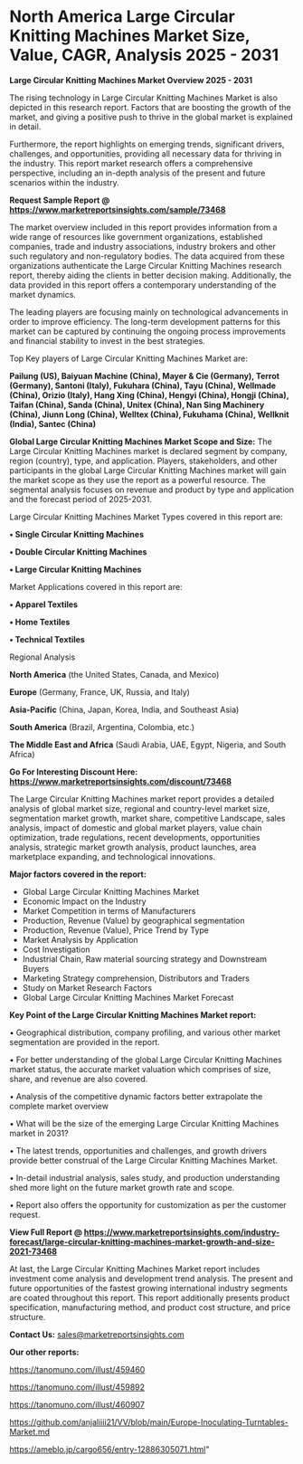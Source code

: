 # North America Large Circular Knitting Machines Market Size, Value, CAGR, Analysis 2025 - 2031

<Strong> Large Circular Knitting Machines Market Overview 2025 - 2031</strong>

The rising technology in Large Circular Knitting Machines Market is also depicted in this research report. Factors that are boosting the growth of the market, and giving a positive push to thrive in the global market is explained in detail.

Furthermore, the report highlights on emerging trends, significant drivers, challenges, and opportunities, providing all necessary data for thriving in the industry. This report market research offers a comprehensive perspective, including an in-depth analysis of the present and future scenarios within the industry.

<strong>Request Sample Report @ <a href=https://www.marketreportsinsights.com/sample/73468>https://www.marketreportsinsights.com/sample/73468</a></strong>

The market overview included in this report provides information from a wide range of resources like government organizations, established companies, trade and industry associations, industry brokers and other such regulatory and non-regulatory bodies. The data acquired from these organizations authenticate the Large Circular Knitting Machines research report, thereby aiding the clients in better decision making. Additionally, the data provided in this report offers a contemporary understanding of the market dynamics.

The leading players are focusing mainly on technological advancements in order to improve efficiency. The long-term development patterns for this market can be captured by continuing the ongoing process improvements and financial stability to invest in the best strategies.

Top Key players of Large Circular Knitting Machines Market are:

<strong>Pailung (US), Baiyuan Machine (China), Mayer & Cie (Germany), Terrot (Germany), Santoni (Italy), Fukuhara (China), Tayu (China), Wellmade (China), Orizio (Italy), Hang Xing (China), Hengyi (China), Hongji (China), Taifan (China), Sanda (China), Unitex (China), Nan Sing Machinery (China), Jiunn Long (China), Welltex (China), Fukuhama (China), Wellknit (India), Santec (China)</strong>

<strong><b>Global Large Circular Knitting Machines Market Scope and Size:</b></strong>
The Large Circular Knitting Machines market is declared segment by company, region (country), type, and application. Players, stakeholders, and other participants in the global Large Circular Knitting Machines market will gain the market scope as they use the report as a powerful resource. The segmental analysis focuses on revenue and product by type and application and the forecast period of 2025-2031.

Large Circular Knitting Machines Market Types covered in this report are:

<strong>• Single Circular Knitting Machines

• Double Circular Knitting Machines

• Large Circular Knitting Machines</strong>

Market Applications covered in this report are:

<strong>• Apparel Textiles

• Home Textiles

• Technical Textiles</strong> 

Regional Analysis

<strong>North America</strong> (the United States, Canada, and Mexico)

<strong>Europe</strong> (Germany, France, UK, Russia, and Italy)

<strong>Asia-Pacific</strong> (China, Japan, Korea, India, and Southeast Asia)

<strong>South America</strong> (Brazil, Argentina, Colombia, etc.)

<strong>The Middle East and Africa</strong> (Saudi Arabia, UAE, Egypt, Nigeria, and South Africa)

<strong>Go For Interesting Discount Here: <a href=https://www.marketreportsinsights.com/discount/73468>https://www.marketreportsinsights.com/discount/73468</a></strong>

The Large Circular Knitting Machines market report provides a detailed analysis of global market size, regional and country-level market size, segmentation market growth, market share, competitive Landscape, sales analysis, impact of domestic and global market players, value chain optimization, trade regulations, recent developments, opportunities analysis, strategic market growth analysis, product launches, area marketplace expanding, and technological innovations.

<strong><b>Major factors covered in the report:</b></strong>
<ul>
  <li>Global Large Circular Knitting Machines Market </li>
  <li>Economic Impact on the Industry</li>
  <li>Market Competition in terms of Manufacturers</li>
  <li>Production, Revenue (Value) by geographical segmentation</li>
  <li>Production, Revenue (Value), Price Trend by Type</li>
  <li>Market Analysis by Application</li>
  <li>Cost Investigation</li>
  <li>Industrial Chain, Raw material sourcing strategy and Downstream Buyers</li>
  <li>Marketing Strategy comprehension, Distributors and Traders</li>
  <li>Study on Market Research Factors</li>
  <li>Global Large Circular Knitting Machines Market Forecast</li>
</ul>

<strong><b>Key Point of the Large Circular Knitting Machines Market report:</b></strong>

• Geographical distribution, company profiling, and various other market segmentation are provided in the report.

• For better understanding of the global Large Circular Knitting Machines market status, the accurate market valuation which comprises of size, share, and revenue are also covered.

• Analysis of the competitive dynamic factors better extrapolate the complete market overview

• What will be the size of the emerging Large Circular Knitting Machines market in 2031?

• The latest trends, opportunities and challenges, and growth drivers provide better construal of the Large Circular Knitting Machines Market.

• In-detail industrial analysis, sales study, and production understanding shed more light on the future market growth rate and scope.

• Report also offers the opportunity for customization as per the customer request.

<strong><b>View Full Report @ <a href=https://www.marketreportsinsights.com/industry-forecast/large-circular-knitting-machines-market-growth-and-size-2021-73468>https://www.marketreportsinsights.com/industry-forecast/large-circular-knitting-machines-market-growth-and-size-2021-73468</a></b></strong>


At last, the Large Circular Knitting Machines Market report includes investment come analysis and development trend analysis. The present and future opportunities of the fastest growing international industry segments are coated throughout this report. This report additionally presents product specification, manufacturing method, and product cost structure, and price structure.

<strong>Contact Us:</strong>
sales@marketreportsinsights.com

<strong>Our other reports:</strong>

<a href=https://tanomuno.com/illust/459460>https://tanomuno.com/illust/459460</a>

<a href=https://tanomuno.com/illust/459892>https://tanomuno.com/illust/459892</a>

<a href=https://tanomuno.com/illust/460907>https://tanomuno.com/illust/460907</a>

<a href=https://github.com/anjaliiii21/VV/blob/main/Europe-Inoculating-Turntables-Market.md>https://github.com/anjaliiii21/VV/blob/main/Europe-Inoculating-Turntables-Market.md</a>

<a href=https://ameblo.jp/cargo656/entry-12886305071.html>https://ameblo.jp/cargo656/entry-12886305071.html</a>"
